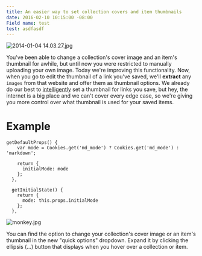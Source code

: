 ```yaml
---
title: An easier way to set collection covers and item thumbnails
date: 2016-02-10 10:15:00 -08:00
Field name: test
test: asdfasdf
---
```


![2014-01-04 14.03.27.jpg](/uploads/2014-01-04%2014.03.27.jpg)

You've been able to change a collection's cover image and an item's thumbnail for awhile, but until now you were restricted to manually uploading your own image. Today we're improving this functionality. Now, when you go to edit the thumbnail of a link you've saved, we'll **extract** any `images` from that website and offer them as thumbnail options. We already do our best to [intelligently](http://example.com) set a thumbnail for links you save, but hey, the internet is a big place and we can't cover every edge case, so we're giving you more control over what thumbnail is used for your saved items.

# Example

    getDefaultProps() {
        var mode = Cookies.get('md_mode') ? Cookies.get('md_mode') : 'markdown';
    
        return {
          initialMode: mode
        };
      },
    
      getInitialState() {
        return {
          mode: this.props.initialMode
        };
      },

![monkey.jpg](/uploads/monkey.jpg)

You can find the option to change your collection's cover image or an item's thumbnail in the new "quick options" dropdown. Expand it by clicking the ellipsis (...) button that displays when you hover over a collection or item.